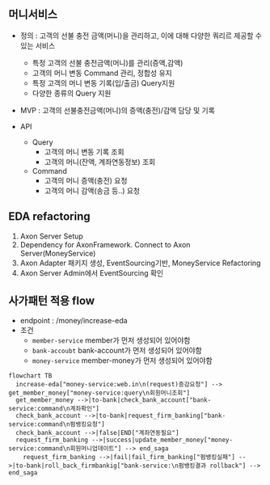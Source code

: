 ## 머니서비스
- 정의 : 고객의 선불 충전 금액(머니)을 관리하고, 이에 대해 다양한 쿼리르 제공할 수 있는 서비스
    - 특정 고객의 선불 충전금액(머니)를 관리(증액,감액)
    - 고객의 머니 변동 Command 관리, 정합성 유지
    - 특정 고객의 머니 변동 기록(입/출금) Query지원
    - 다양한 종류의 Query 지원

- MVP : 고객의 선불충전금액(머니)의 증액(충전)/감액 담당 및 기록
- API
  - Query
      - 고객의 머니 변동 기록 조회
      - 고객의 머니(잔액, 계좌연동정보) 조회
  - Command
      - 고객의 머니 증액(충전) 요청
      - 고객의 머니 감액(송금 등..) 요청


## EDA refactoring
1. Axon Server Setup
2. Dependency for AxonFramework. Connect to Axon Server(MoneyService)
3. Axon Adapter 패키지 생성, EventSourcing기반, MoneyService Refactoring
4. Axon Server Admin에서 EventSourcing 확인

## 사가패턴 적용 flow 
- endpoint : /money/increase-eda
- 조건
  - `member-service` member가 먼저 생성되어 있어야함
  - `bank-accoubt` bank-account가 먼저 생성되어 있어야함
  - `money-service` member-money가 먼저 생성되어 있어야함
```mermaid
flowchart TB
  increase-eda["money-service:web.in\n(request)증감요청"] --> get_member_money["money-service:query\n회원머니조회"]
  get_member_money -->|to-bank|check_bank_account["bank-service:command\n계좌확인"]
  check_bank_account -->|to-bank|request_firm_banking["bank-service:command\n펌뱅킹요청"]
  check_bank_account -->|false|END["계좌연동필요"]
  request_firm_banking -->|success|update_member_money["money-service:command\n회원머니업데이트"] --> end_saga
    request_firm_banking -->|fail|fail_firm_banking["펌뱅킹실패"] -->|to-bank|roll_back_firmbankig["bank-service:\n펌뱅킹결과 rollback"] --> end_saga
    
```